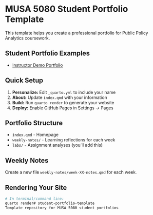 # MUSA 5080 Student Portfolio Template

This template helps you create a professional portfolio for Public Policy Analytics coursework.

## Student Portfolio Examples
- [Instructor Demo Portfolio](https://ecdelmelle.github.io/MUSA-5080-instructor-portolio/)

## Quick Setup
1. **Personalize:** Edit `_quarto.yml` to include your name
2. **About:** Update `index.qmd` with your information
3. **Build:** Run `quarto render` to generate your website
4. **Deploy:** Enable GitHub Pages in Settings → Pages

## Portfolio Structure
- `index.qmd` - Homepage
- `weekly-notes/` - Learning reflections for each week
- `labs/` - Assignment analyses (you'll add this)

## Weekly Notes
Create a new file `weekly-notes/week-XX-notes.qmd` for each week.

## Rendering Your Site
```bash
# In terminal/command line:
quarto render# student-portfolio-template
Template repository for MUSA 5080 student portfolios
